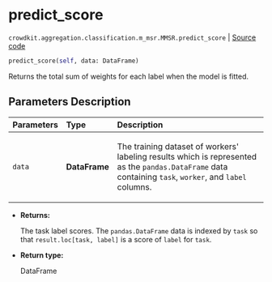 # predict_score
`crowdkit.aggregation.classification.m_msr.MMSR.predict_score` | [Source code](https://github.com/Toloka/crowd-kit/blob/v1.2.1/crowdkit/aggregation/classification/m_msr.py#L133)

```python
predict_score(self, data: DataFrame)
```

Returns the total sum of weights for each label when the model is fitted.

## Parameters Description

| Parameters | Type | Description |
| :----------| :----| :-----------|
`data`|**DataFrame**|<p>The training dataset of workers&#x27; labeling results which is represented as the `pandas.DataFrame` data containing `task`, `worker`, and `label` columns.</p>

* **Returns:**

  The task label scores. The `pandas.DataFrame` data is indexed by `task`
so that `result.loc[task, label]` is a score of `label` for `task`.

* **Return type:**

  DataFrame
